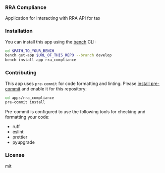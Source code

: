 ### RRA Compliance

Application for interacting with RRA API for tax

### Installation

You can install this app using the [bench](https://github.com/frappe/bench) CLI:

```bash
cd $PATH_TO_YOUR_BENCH
bench get-app $URL_OF_THIS_REPO --branch develop
bench install-app rra_compliance
```

### Contributing

This app uses `pre-commit` for code formatting and linting. Please [install pre-commit](https://pre-commit.com/#installation) and enable it for this repository:

```bash
cd apps/rra_compliance
pre-commit install
```

Pre-commit is configured to use the following tools for checking and formatting your code:

- ruff
- eslint
- prettier
- pyupgrade

### License

mit
